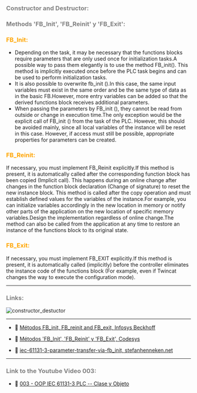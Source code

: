 ### <span style="color:grey">Constructor and Destructor:</span>
### <span style="color:grey">Methods 'FB_Init', 'FB_Reinit' y 'FB_Exit':</span>

### <span style="color:orange">FB_Init:</span>
- Depending on the task, it may be necessary that the functions blocks require parameters that are only used once for initialization tasks.A possible way to pass them elegantly is to use the method FB_init().
This method is implicitly executed once before the PLC task begins and can be used to perform initialization tasks.
- It is also possible to overwrite fb_init ().In this case, the same input variables must exist in the same order and be the same type of data as in the basic FB.However, more entry variables can be added so that the derived functions block receives additional parameters.
- When passing the parameters by FB_init (), they cannot be read from outside or change in execution time.The only exception would be the explicit call of FB_init () from the task of the PLC. However, this should be avoided mainly, since all local variables of the instance will be reset in this case.
However, if access must still be possible, appropriate properties for parameters can be created.

### <span style="color:orange">FB_Reinit:</span>
If necessary, you must implement FB_Reinit explicitly.If this method is present, it is automatically called after the corresponding function block has been copied (Implicit call). This happens during an online change after changes in the function block declaration (Change of signature) to reset the new instance block.
This method is called after the copy operation and must establish defined values for the variables of the instance.For example, you can initialize variables accordingly in the new location in memory or notify other parts of the application on the new location of specific memory variables.Design the implementation regardless of online change.The method can also be called from the application at any time to restore an instance of the functions block to its original state.
### <span style="color:orange">FB_Exit:</span>
If necessary, you must implement FB_EXIT explicitly.If this method is present, it is automatically called (implicitly) before the controller eliminates the instance code of the functions block (For example, even if Twincat changes the way to execute the configuration mode).
***
### <span style="color:grey">Links:</span>

![constructor_destuctor](../imagenes/constructor&destructor.png)
***
- 🔗 [Métodos FB_init, FB_reinit and FB_exit, Infosys Beckhoff](https://infosys.beckhoff.com/content/1033/tc3_plc_intro/5044757003.html?id=6463352332511266504)

- 🔗 [Métodos 'FB_Init', 'FB_Reinit' y 'FB_Exit', Codesys](https://help.codesys.com/api-content/2/codesys/3.5.12.0/en/_cds_method_fb_init_fb_reinit/)

- 🔗 [iec-61131-3-parameter-transfer-via-fb_init, stefanhenneken.net](https://stefanhenneken.net/2019/07/26/iec-61131-3-parameter-transfer-via-fb_init/)

***
### <span style="color:grey">Link to the Youtube Video 003:</span>
- 🔗 [003 - OOP IEC 61131-3 PLC -- Clase y Objeto](https://youtu.be/lchxx28wwXM)